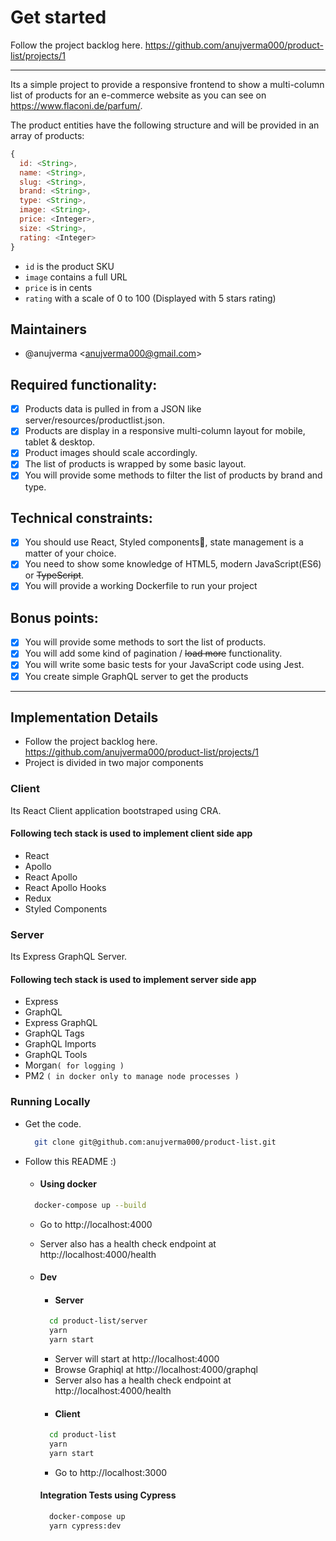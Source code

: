 # Get started

Follow the project backlog here. https://github.com/anujverma000/product-list/projects/1

---
Its a simple project to provide a responsive frontend to show a multi-column list of products for an e-commerce website as you can see on https://www.flaconi.de/parfum/.

The product entities have the following structure and will be provided in an array of products:


```js
{
  id: <String>,
  name: <String>,
  slug: <String>,
  brand: <String>,
  type: <String>,
  image: <String>,
  price: <Integer>,
  size: <String>,
  rating: <Integer>
}
```
 - `id` is the product SKU
 - `image` contains a full URL
 - `price` is in cents
 - `rating` with a scale of 0 to 100 (Displayed with 5 stars rating)

 ## Maintainers
  - @anujverma \<anujverma000@gmail.com\>

## Required functionality:
 - [x] Products data is pulled in from a JSON like server/resources/productlist.json.
 - [x] Products are display in a responsive multi-column layout for mobile, tablet & desktop.
 - [x] Product images should scale accordingly.
 - [x] The list of products is wrapped by some basic layout.
 - [x] You will provide some methods to filter the list of products by brand and type.
## Technical constraints:
 - [x] You should use React, Styled components💅, state management is a matter of your choice.
 - [x] You need to show some knowledge of HTML5, modern JavaScript(ES6) or ~~TypeScript~~.
 - [x] You will provide a working Dockerfile to run your project
## Bonus points:
  - [x] You will provide some methods to sort the list of products.
  - [x] You will add some kind of pagination / ~~load more~~ functionality.
  - [x] You will write some basic tests for your JavaScript code using Jest.
  - [x] You create simple GraphQL server to get the products
---
## Implementation Details
 - Follow the project backlog here. https://github.com/anujverma000/product-list/projects/1
 - Project is divided in two major components

  ### Client  
  Its React Client application bootstraped using CRA.

  #### Following tech stack is used to implement client side app
  - React
  - Apollo
  - React Apollo
  - React Apollo Hooks
  - Redux 
  - Styled Components

 ### Server  
  Its Express GraphQL Server.

  #### Following tech stack is used to implement server side app
  - Express
  - GraphQL
  - Express GraphQL
  - GraphQL Tags
  - GraphQL Imports
  - GraphQL Tools
  - Morgan`( for logging )`
  - PM2 `( in docker only to manage node processes )`

### Running Locally
- Get the code. 
  ```sh 
    git clone git@github.com:anujverma000/product-list.git 
  ```
- Follow this README :)

   - #### Using docker
    
  ```sh
    docker-compose up --build
  ```
     - Go to http://localhost:4000
     - Server also has a health check endpoint at http://localhost:4000/health

  - #### Dev
    - #### Server
    ```sh
      cd product-list/server
      yarn
      yarn start
    ```
      - Server will start at http://localhost:4000
      - Browse Graphiql at http://localhost:4000/graphql
      - Server also has a health check endpoint at http://localhost:4000/health 
    - #### Client
    ```sh
      cd product-list
      yarn
      yarn start
    ```
      - Go to http://localhost:3000
    
    #### Integration Tests using Cypress
      ```sh
        docker-compose up
        yarn cypress:dev
      ```